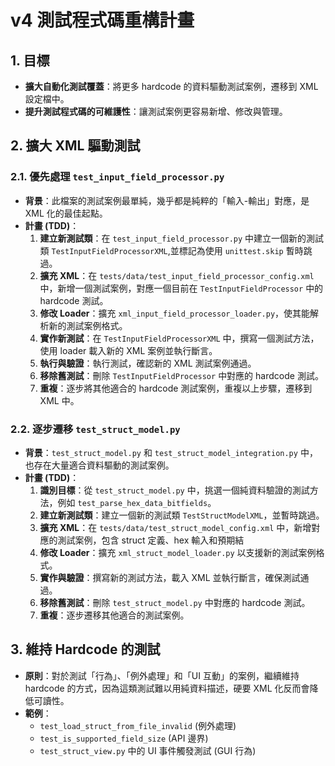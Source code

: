 # v4 測試程式碼重構計畫

## 1. 目標
- **擴大自動化測試覆蓋**：將更多 hardcode 的資料驅動測試案例，遷移到 XML 設定檔中。
- **提升測試程式碼的可維護性**：讓測試案例更容易新增、修改與管理。

## 2. 擴大 XML 驅動測試

### 2.1. 優先處理 `test_input_field_processor.py`
- **背景**：此檔案的測試案例最單純，幾乎都是純粹的「輸入-輸出」對應，是 XML 化的最佳起點。
- **計畫 (TDD)**：
    1.  **建立新測試類**：在 `test_input_field_processor.py` 中建立一個新的測試類 `TestInputFieldProcessorXML`,並標記為使用 `unittest.skip` 暫時跳過。
    2.  **擴充 XML**：在 `tests/data/test_input_field_processor_config.xml` 中，新增一個測試案例，對應一個目前在 `TestInputFieldProcessor` 中的 hardcode 測試。
    3.  **修改 Loader**：擴充 `xml_input_field_processor_loader.py`，使其能解析新的測試案例格式。
    4.  **實作新測試**：在 `TestInputFieldProcessorXML` 中，撰寫一個測試方法，使用 loader 載入新的 XML 案例並執行斷言。
    5.  **執行與驗證**：執行測試，確認新的 XML 測試案例通過。
    6.  **移除舊測試**：刪除 `TestInputFieldProcessor` 中對應的 hardcode 測試。
    7.  **重複**：逐步將其他適合的 hardcode 測試案例，重複以上步驟，遷移到 XML 中。

### 2.2. 逐步遷移 `test_struct_model.py`
- **背景**：`test_struct_model.py` 和 `test_struct_model_integration.py` 中，也存在大量適合資料驅動的測試案例。
- **計畫 (TDD)**：
    1.  **識別目標**：從 `test_struct_model.py` 中，挑選一個純資料驗證的測試方法，例如 `test_parse_hex_data_bitfields`。
    2.  **建立新測試類**：建立一個新的測試類 `TestStructModelXML`，並暫時跳過。
    3.  **擴充 XML**：在 `tests/data/test_struct_model_config.xml` 中，新增對應的測試案例，包含 struct 定義、hex 輸入和預期結
    4.  **修改 Loader**：擴充 `xml_struct_model_loader.py` 以支援新的測試案例格式。
    5.  **實作與驗證**：撰寫新的測試方法，載入 XML 並執行斷言，確保測試通過。
    6.  **移除舊測試**：刪除 `test_struct_model.py` 中對應的 hardcode 測試。
    7.  **重複**：逐步遷移其他適合的測試案例。

## 3. 維持 Hardcode 的測試

- **原則**：對於測試「行為」、「例外處理」和「UI 互動」的案例，繼續維持 hardcode 的方式，因為這類測試難以用純資料描述，硬要 XML 化反而會降低可讀性。
- **範例**：
    - `test_load_struct_from_file_invalid` (例外處理)
    - `test_is_supported_field_size` (API 邊界)
    - `test_struct_view.py` 中的 UI 事件觸發測試 (GUI 行為)